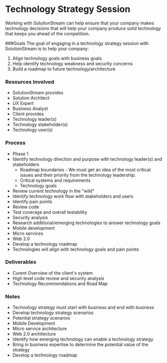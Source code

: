 # Technology Strategy Session

Working with SolutionStream can help ensure that your company makes technology decisions that will help your company produce solid technology that keeps you ahead of the competition.

###Goals
The goal of engaging in a technology strategy session with SolutionStream is to help your company:

1. Align technology goals with business goals
2. Help identify technology weakness and security concerns
3. Build a roadmap to future technology/architecture

### Resources Involved
* SolutionStream provides
 * Solution Architect
 * UX Expert
 * Business Analyst
* Client provides
 * Technology leader(s)
 * Technology stakeholder(s)
 * Technology user(s)

### Process

* Phase 1
 * Identify technology direction and purpose with technology leader(s) and stakeholders
 	* Roadmap boundaries - We must get an idea of the most critical issues and their priority from the technology leadership.
	* Critical systems and requirements
	* Technology goals
 * Review current technology in the "wild"
  * Identify technology work flow with stakeholders and users
  * Identify pain points
* Review code
 * Test coverage and overall testability
 * Security analysis
* Research additional/emerging technologies to answer technology goals
 * Mobile development
 * Micro services
 * Web 2.0
* Develop a technology roadmap
 * Technologies will align with technology goals and pain points


### Deliverables
* Curent Overview of the client's system
 * High level code review and security analysis
* Technology Recommendations and Road Map

### Notes
* Technology strategy must start with business and end with business
* Develop technology strategy scenarios
 * Potential strategy scenarios
  * Mobile Development
  * Micro service architecture
  * Web 2.0 architecture
 * Identify how emerging technology can enable a technology strategy
 * Bring in business expertise to determine the potential value of the strategy
* Develop a technology roadmap